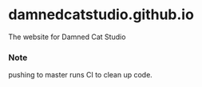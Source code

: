 # damnedcatstudio.github.io
The website for Damned Cat Studio

### Note
pushing to master runs CI to clean up code.
